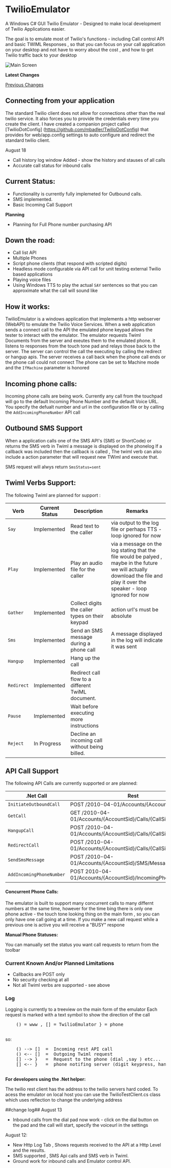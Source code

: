 TwilioEmulator
==============

A Windows C# GUI Twilio Emulator - Designed to make local development of Twilio Applications easier.

The goal is to emulate most of Twilio's functions - including Call control API and basic TWIML Responses , so that you can focus on your call application on your desktop and not have to worry about the cost , and how to get Twilio traffic back to your desktop


![Main Screen](https://raw.github.com/mbadler/TwilioEmulator/master/ScreenShots/MainScreen.png)


__Latest Changes__

[Previous Changes](https://github.com/mbadler/TwilioEmulator/blob/master/README.md#change-log)


Connecting from your application
--------------------------------
The standard Twilio client does not allow for connections other than the real twilio service. It also forces you to provide the credentials every time you create the client. I have created a companion project called [TwilioDotConfig] (https://github.com/mbadler/TwilioDotConfig) that provides for web/app.config settings to auto configure and redirect the standard twilio client.


August 18
  - Call history log window Added - show the history and stauses of all calls
  - Accurate call status for inbound calls


Current Status:
--------------

  - Functionality is currently fully implemeted for Outbound calls.
  - SMS implemented.
  - Basic Incoming Call Support
 
__Planning__  
  - Planning for Full Phone number purchasing API

Down the road:
---------------
- Call list API
- Multiple Phones
- Script phone clients (that respond with scripted digits)
- Headless mode configurable via API call for unit testing external Twilio based applications
- Playing voice files 
- Using Windows TTS to play the actual `SAY` sentences so that you can approximate what the call will sound like 


How it works:
-------------

TwilioEmulator is a windows application that implements a http webserver (WebAPI) to emulate the Twilio Voice Services.
When a web application sends a connect call to the API the emulated phone keypad allows the tester to interact with the emulator.
The emulator requests Twiml Documents from the server and exeutes them to the emulated phone. it listens to responses from the touch tone pad and relays those back to the server.
The server can control the call the executing by calling the redirect or hangup apis.
The server receives a call back when the phone call ends or the phone call could not connect
The phone can be set to Machine mode and the `IfMachine` parameter is honored

Incoming phone calls:
----------------------
Incoming phone calls are being work. Currently any call from the touchpad will go to the default Incoming Phone Number and the default Voice URL.
You specify the defualt number and url in the configuration file or by calling the `AddIncomingPhoneNumber` API call


Outbound SMS Support
--------------------
When a application calls one of the SMS API's (SMS or ShortCode) or returns the SMS verb in Twiml a message is displayed on the phonelog
If a callback was included then the callback is called , The twiml verb can also include a action parameter that will request new
TWiml and execute that.

SMS request will alwys return `SmsStatus=sent`

Twiml Verbs Support:
-------------------------------

The following Twiml are planned for support :



| Verb | Current Status | Description | Remarks |
| --- | --- | --- | --- |
|`Say`| Implemented | Read text to the caller | via output to the log file or perhaps TTS - loop ignored for now|
|`Play`| Implemented | Play an audio file for the caller  | via a message on the log stating that the file would be palyed , maybe in the future we will actually download the file and play it over the speaker - loop ignored for now |
| `Gather` | Implemented | Collect digits the caller types on their keypad | action url's must be absolute  |
| `Sms` | Implemented | Send an SMS message during a phone call | A message displayed in the log will indicate it was sent |
| `Hangup` | Implemented | Hang up the call | |
| `Redirect` | Implemented | Redirect call flow to a different TwiML document. | |
| `Pause` | Implemented | Wait before executing more instructions | |
| `Reject` | In Progress | Decline an incoming call without being billed. | |


API Call Support
-------------------------------

The following API Calls are currently supported or are planned:

| .Net Call | Rest | Status |
| --- | --- | --- |
| `InitiateOutboundCall` | POST /2010-04-01/Accounts/{AccountSid}/Calls | Implemented |
| `GetCall` | GET /2010-04-01/Accounts/{AccountSid}/Calls/{CallSid} | Implemeted |
| `HangupCall` | POST /2010-04-01/Accounts/{AccountSid}/Calls/{CallSid}  "Status" | Impleneted (only Status=completed) |
| `RedirectCall` | POST /2010-04-01/Accounts/{AccountSid}/Calls/{CallSid} "URL" | Implemented |
| `SendSmsMessage` | POST /2010-04-01/Accounts/{AccountSid}/SMS/Messages | Implemented |
| `AddIncomingPhoneNumber` | POST 2010-04-01/Accounts/{AccountSid}/IncomingPhoneNumbers | Planning |


#### Concurrent Phone Calls: ####


  The emulator is built to support many concurrent calls to many differnt numbers at the same time, however for the time bing
  there is only one phone active - the touch tone looking thing on the main form , so you can only have one call going at a time.
  If you make a new call request while a previous one is active you will receive a "BUSY" respone
  
  

__Manual Phone Statuses:__


  You can manually set the status you want call requests to return from the toolbar
  


### Current Known And/or Planned Limitations ###

  - Callbacks are POST only
  - No security checking at all
  - Not all Twiml verbs are supported - see above


### Log ###

  Logging is currently to a treeview on the main form of the emulator
  Each request is marked with a text symbol to show the direction of the call
  <pre>
    () = www , [] = TwilioEmulator } = phone
  </pre>
  so:
  <pre>
    () --> []  =  Incoming rest API call
    () <-- []  =  Outgoing Twiml request
    [] --> }   =  Request to the phone (dial ,say ) etc...
    [] <-- }   =  phone notifing server (digit keypress, hangup, etc...)
  </pre>

**__For developers using the .Net helper:__**

The twilio rest client has the address to the twilio servers hard coded. To acess the emulator on local host you can use the TwilioTestClient.cs class which uses reflection to change the underlying address

  
##change log##
August 13
  - Inbound calls from the dial pad now work - click on the dial button on the pad and the call will start, specify the voiceurl in the settings 


August 12:
  - New Http Log Tab , Shows requests received to the API at a Http Level and the results.
  - SMS supported , SMS Api calls and SMS verb in Twiml.
  - Ground work for inbound calls and Emulator control API.
